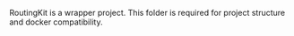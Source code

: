 ﻿RoutingKit is a wrapper project. This folder is required for project structure and docker compatibility.